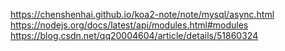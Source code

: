 https://chenshenhai.github.io/koa2-note/note/mysql/async.html
https://nodejs.org/docs/latest/api/modules.html#modules
https://blog.csdn.net/qq20004604/article/details/51860324
